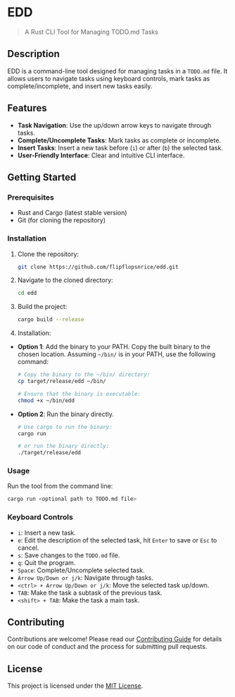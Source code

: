 # EDD

> A Rust CLI Tool for Managing TODO.md Tasks

## Description
EDD is a command-line tool designed for managing tasks in a `TODO.md` file. It allows users to navigate tasks using keyboard controls, mark tasks as complete/incomplete, and insert new tasks easily.

## Features
- **Task Navigation**: Use the up/down arrow keys to navigate through tasks.
- **Complete/Uncomplete Tasks**: Mark tasks as complete or incomplete.
- **Insert Tasks**: Insert a new task before (`i`) or after (`b`) the selected task.
- **User-Friendly Interface**: Clear and intuitive CLI interface.

## Getting Started

### Prerequisites
- Rust and Cargo (latest stable version)
- Git (for cloning the repository)

### Installation
1. Clone the repository:
   ```bash
   git clone https://github.com/flipflopsnrice/edd.git
   ```
2. Navigate to the cloned directory:
   ```bash
   cd edd
   ```
3. Build the project:
   ```bash
   cargo build --release
   ```
4. Installation:
- **Option 1**: Add the binary to your PATH.
   Copy the built binary to the chosen location. Assuming `~/bin/` is in your PATH, use the following command:
   
   ```bash
   # Copy the binary to the ~/bin/ directory:
   cp target/release/edd ~/bin/
   
   # Ensure that the binary is executable:
   chmod +x ~/bin/edd
   ```
- **Option 2**: Run the binary directly.
  ```bash
  # Use cargo to run the binary:
  cargo run

  # or run the binary directly:
  ./target/release/edd
  ```
### Usage
Run the tool from the command line:
```bash
cargo run <optional path to TODO.md file>
```

### Keyboard Controls
- `i`: Insert a new task.
- `e`: Edit the description of the selected task, hit `Enter` to save or `Esc` to cancel.
- `s`: Save changes to the `TODO.md` file.
- `q`: Quit the program.
- `Space`: Complete/Uncomplete selected task.
- `Arrow Up/Down or j/k`: Navigate through tasks.
- `<ctrl> + Arrow Up/Down or j/k`: Move the selected task up/down.
- `TAB`: Make the task a subtask of the previous task.
- `<shift> + TAB`: Make the task a main task.

## Contributing
Contributions are welcome! Please read our [Contributing Guide](CONTRIBUTING.md) for details on our code of conduct and the process for submitting pull requests.

## License
This project is licensed under the [MIT License](LICENSE).

